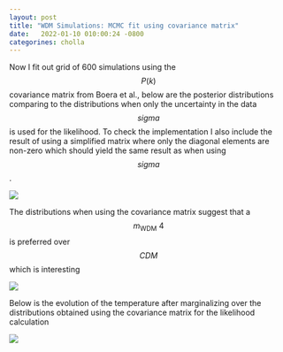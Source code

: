 ```yaml
---
layout: post
title: "WDM Simulations: MCMC fit using covariance matrix"
date:   2022-01-10 010:00:24 -0800
categorines: cholla
---
```


Now I fit out grid of 600 simulations using the $$P(k)$$ covariance matrix from Boera et al., below are the posterior distributions comparing to the distributions when only the uncertainty in the data $$sigma$$ is used for the likelihood. To check the implementation I also include the result of using a simplified matrix where only the diagonal elements are non-zero which should yield the same result as when using $$sigma$$.


<img src="{{ site.url }}assets/images/wdm_mcmc_fit_new/corner_multiple.png">


The distributions when using the covariance matrix suggest that a $$m_\mathrm{WDM}~4$$ is preferred over $$CDM$$ which is interesting     



<img src="{{ site.url }}assets/images/wdm_mcmc_fit_new/corner_covMatrix.png">


Below is the evolution of the temperature after marginalizing over the distributions obtained using the covariance matrix for the likelihood calculation



<img src="{{ site.url }}assets/images/wdm_mcmc_fit_new/fig_T0_wdm_covMatrix.png">
